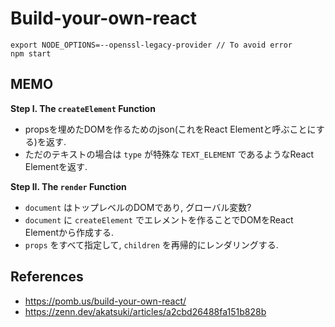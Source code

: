 # Build-your-own-react

```
export NODE_OPTIONS=--openssl-legacy-provider // To avoid error
npm start
```

## MEMO

**Step I. The `createElement` Function**
- propsを埋めたDOMを作るためのjson(これをReact Elementと呼ぶことにする)を返す. 
- ただのテキストの場合は `type` が特殊な `TEXT_ELEMENT` であるようなReact Elementを返す. 

**Step II. The `render` Function**
- `document` はトップレベルのDOMであり, グローバル変数?
- `document` に `createElement` でエレメントを作ることでDOMをReact Elementから作成する. 
- `props` をすべて指定して, `children` を再帰的にレンダリングする. 

## References
- https://pomb.us/build-your-own-react/
- https://zenn.dev/akatsuki/articles/a2cbd26488fa151b828b